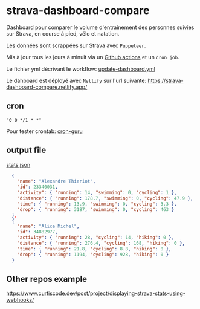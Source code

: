 # strava-dashboard-compare

Dashboard pour comparer le volume d'entrainement des personnes suivies sur Strava, en course à pied, vélo et natation.

Les données sont scrappées sur Strava avec `Puppeteer`.

Mis à jour tous les jours à minuit via un [Github actions](https://github.com/benoitgrasset/strava-dashboard-compare/actions/workflows/update-dashboard.yml) et un `cron job`.

Le fichier yml décrivant le workflow: [update-dashboard.yml](/.github/workflows/update-dashboard.yml)

Le dahboard est déployé avec `Netlify` sur l'url suivante: https://strava-dashboard-compare.netlify.app/

## cron

```
"0 0 */1 * *"
```

Pour tester crontab: [cron-guru](https://crontab.guru/#*_*_*_*_*)

## output file

[stats.json](./stats.json)

```json
  {
    "name": "Alexandre Thieriot",
    "id": 23340031,
    "activity": { "running": 14, "swimming": 0, "cycling": 1 },
    "distance": { "running": 178.7, "swimming": 0, "cycling": 47.9 },
    "time": { "running": 13.9, "swimming": 0, "cycling": 3.3 },
    "drop": { "running": 3187, "swimming": 0, "cycling": 463 }
  },
  {
    "name": "Alice Michel",
    "id": 34882977,
    "activity": { "running": 28, "cycling": 14, "hiking": 0 },
    "distance": { "running": 276.4, "cycling": 168, "hiking": 0 },
    "time": { "running": 21.8, "cycling": 8.8, "hiking": 0 },
    "drop": { "running": 1194, "cycling": 928, "hiking": 0 }
  }
```

## Other repos example

https://www.curtiscode.dev/post/project/displaying-strava-stats-using-webhooks/
